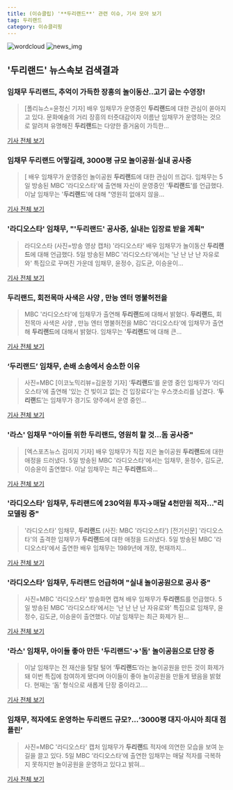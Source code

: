```yaml
---
title: (이슈클립) '**두리랜드**' 관련 이슈, 기사 모아 보기
tag: 두리랜드
category: 이슈클리핑
---
```

![wordcloud](https://s3.ap-northeast-2.amazonaws.com/lyrics101-wordcloud/2018-09-06-1536179333.png)
![news_img](https://user-images.githubusercontent.com/42597476/44507050-1206f400-a6e4-11e8-8d98-7ffbfebb353f.png)
## **'**두리랜드**'** 뉴스속보 검색결과
### 임채무 **두리랜드**, 추억이 가득한 장흥의 놀이동산..고기 굽는 수영장!

>[폴리뉴스=윤청신 기자] 배우 임채무가 운영중인 **두리랜드**에 대한 관심이 쏟아지고 있다. 문화예술의 거리 장흥의 터줏대감이자 이름난 임채무가 운영하는 것으로 알려져 유명해진 **두리랜드**는 다양한 즐거움이 가득한...

<a href="http://www.polinews.co.kr/news/article.html?no=366554" target="_blank">기사 전체 보기</a>

### 임채무 **두리랜드** 어떻길래, 3000평 규모 놀이공원·실내 공사중

>[ 배우 임채무가 운영중인 놀이공원 **두리랜드**에 대한 관심이 뜨겁다. 임채무는 5일 방송된 MBC '라디오스타'에 출연해 자신이 운영중인 '**두리랜드**'를 언급했다. 이날 임채무는 '**두리랜드**'에 대해 "영원히 없애지 않을...

<a href="http://www.mydaily.co.kr/new_yk/html/read.php?newsid=201809060201162388&ext=na" target="_blank">기사 전체 보기</a>

### '라디오스타' 임채무, "'**두리랜드**' 공사중, 실내는 입장료 받을 계획"

>라디오스타 (사진=방송 영상 캡처) '라디오스타' 배우 임채무가 놀이동산 **두리랜드**에 대해 언급했다. 5일 방송된 MBC '라디오스타'에서는 '난 난 난 난 자유로와' 특집으로 꾸며진 가운데 임채무, 윤정수, 김도균, 이승윤이...

<a href="http://news.hankyung.com/article/201809065210I" target="_blank">기사 전체 보기</a>

### **두리랜드**, 회전목마 사색은 사양 , 만능 엔터 명불허전을

>MBC '라디오스타'에 임채무가 출연해 **두리랜드**에 대해서 밝혔다. **두리랜드**, 회전목마 사색은 사양 , 만능 엔터 명불허전을  MBC '라디오스타'에 임채무가 출연해 **두리랜드**에 대해서 밝혔다. 임채무는 '**두리랜드**'에 대해 큰...

<a href="http://www.ccdn.co.kr/news/articleView.html?idxno=538835" target="_blank">기사 전체 보기</a>

### ‘**두리랜드**’ 임채무, 손배 소송에서 승소한 이유

>사진=MBC [이코노믹리뷰=김윤정 기자] ‘**두리랜드**’를 운영 중인 임채무가 ‘라디오스타’에 출연해 '있는 건 빚이고 없는 건 입장료다'는 우스갯소리를 남겼다. ‘**두리랜드**’는 임채무가 경기도 양주에서 운영 중인...

<a href="http://www.econovill.com/news/articleView.html?idxno=345596" target="_blank">기사 전체 보기</a>

### '라스' 임채무 "아이들 위한 **두리랜드**, 영원히 할 것…돔 공사중"

>[엑스포츠뉴스 김미지 기자] 배우 임채무가 직접 지은 놀이공원 **두리랜드**에 대한 애정을 드러냈다. 5일 방송된 MBC '라디오스타'에서는 임채무, 윤정수, 김도균, 이승윤이 출연했다. 이날 임채무는 최근 **두리랜드**와...

<a href="http://www.xportsnews.com/?ac=article_view&entry_id=1016106" target="_blank">기사 전체 보기</a>

### '라디오스타' 임채무, **두리랜드**에 230억원 투자→매달 4천만원 적자…"리모델링 중"

>'라디오스타' 임채무, **두리랜드** (사진: MBC '라디오스타') [전기신문] '라디오스타'의 출격한 임채무가 **두리랜드**에 대한 애정을 드러냈다. 5일 방송된 MBC '라디오스타'에서 출연한 배우 임채무는 1989년에 개장, 현재까지...

<a href="http://www.electimes.com/article.php?aid=1536159944164317082" target="_blank">기사 전체 보기</a>

### '라디오스타' 임채무, **두리랜드** 언급하며 "실내 놀이공원으로 공사 중"

>사진=MBC '라디오스타' 방송화면 캡쳐 배우 임채무가 **두리랜드**를 언급했다. 5일 방송된 MBC '라디오스타'에서는 '난 난 난 난 자유로와' 특집으로 임채무, 윤정수, 김도균, 이승윤이 출연했다. 이날 임채무는 최근 화제가 된...

<a href="http://news20.busan.com/controller/newsController.jsp?newsId=20180905000394" target="_blank">기사 전체 보기</a>

### '라스' 임채무, 아이들 좋아 만든 '**두리랜드**'→'돔' 놀이공원으로 단장 중

>이날 임채무는 전 재산을 탈탈 털어 ‘**두리랜드**’라는 놀이공원을 만든 것이 화제가 돼 이번 특집에 참여하게 됐다며 아이들이 좋아 놀이공원을 만들게 됐음을 밝혔다. 현재는 ‘돔’ 형식으로 새롭게 단장 중이라고....

<a href="http://joynews.inews24.com/php/news_view.php?g_menu=700200&g_serial=1123318&rrf=nv" target="_blank">기사 전체 보기</a>

### 임채무, 적자에도 운영하는 **두리랜드** 규모?...‘3000평 대지·아시아 최대 점플린’

>사진=MBC '라디오스타' 캡처 임채무가 **두리랜드** 적자에 의연한 모습을 보여 눈길을 끌고 있다.   5일 MBC ‘라디오스타’에 출연한 임채무는 매달 적자를 극복하지 못하지만 놀이공원을 운영하고 있다고 밝혀...

<a href="http://www.rpm9.com/news/article.html?id=20180905090072" target="_blank">기사 전체 보기</a>


